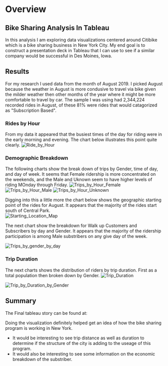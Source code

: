 # Overview
## Bike Sharing Analysis In Tableau
In this analysis I am exploring data visualizations centered around Citibike which is a bike sharing business in New York City. My end goal is to construct a presentation deck in Tableau that I can use to see if a similar company would be successful in Des Moines, Iowa.

## Results
For my research I used data from the month of August 2019.  I picked August because the weather in August is more condusive to travel via bike given the milder weather then other months of the year where it might be more comfortable to travel by car. The sample I was using had 2,344,224 recorded rides in August, of these 81% were rides that would catagorized as "Subscription Based".
### Rides by Hour
From my data it appeared that the busiest times of the day for riding were in the early morning and evening. The chart below illustrates this point quite clearly. 
![Ride_by_Hour](https://user-images.githubusercontent.com/104606589/184522288-6ef61f05-6694-4e37-b126-bc83fe874471.png)
### Demographic Breakdown
The following charts show the break down of trips by Gender, time of day, and day of week.  It seems that Female ridership is more concentrated on the weekends, and the Male and Uknown seem to have higher levels of riding MOnday through Friday. 
![Trips_by_Hour_Female](https://user-images.githubusercontent.com/104606589/184522457-e2ad0438-dc3d-4195-b486-1fc343eddeaa.png)
![Trips_by_Hour_Male](https://user-images.githubusercontent.com/104606589/184522461-be49f025-b0e0-4d57-b28f-8996c8ea0d7a.png)
![Trips_by_Hour_Unknown](https://user-images.githubusercontent.com/104606589/184522463-c33c8d03-03a0-4488-bf97-1bd34d55d38d.png)

Digging into this a little more the chart below shows the geographic starting point of the rides for August.  It appears that the majority of the rides start south of Central Park.  
![Starting_Location_Map](https://user-images.githubusercontent.com/104606589/184522497-03dcd4cf-bbad-4d66-bb77-bf32375b3517.png)

The next chart show the breakdown for Walk up Customers and Subscribers by day and Gender.  It appears that the majority of the ridership participation is among Male substribers on any give day of the week.

![Trips_by_gender_by_day](https://user-images.githubusercontent.com/104606589/184523078-7a85d40a-abf7-45b2-abb9-676fb64172b5.png)

### Trip Duration
The next charts shows the distribution of riders by trip duration.  First as a total population then broken down by Gender.
![Trip_Duration](https://user-images.githubusercontent.com/104606589/184523133-b42426c7-b54d-4d0f-ad58-24e3079a439f.png)

![Trip_by_Duration_by_Gender](https://user-images.githubusercontent.com/104606589/184523142-95019cf7-e411-4245-91cb-9a8b0e91f9bd.png)

## Summary
The Final tableau story can be found at:


Doing the visualization definitely helped get an idea of how the bike sharing program is working in New York.
- It would be interesting to see trip distance as well as duration to determine if the structure of the city is adding to the useage of this program.
- It would also be interesting to see some information on the economic breakdown of the substriber.








